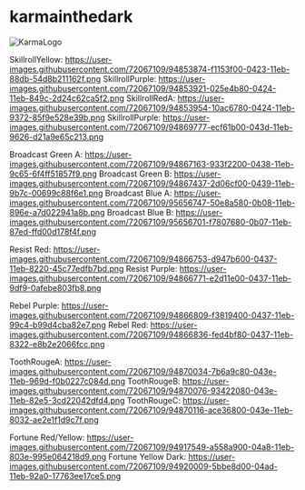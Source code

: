 # karmainthedark
![KarmaLogo](https://user-images.githubusercontent.com/72067109/94525501-13446c80-022c-11eb-80ec-37cd0f3bdbcd.PNG)

SkillrollYellow: https://user-images.githubusercontent.com/72067109/94853874-f1153f00-0423-11eb-88db-54d8b211162f.png
SkillrollPurple: https://user-images.githubusercontent.com/72067109/94853921-025e4b80-0424-11eb-849c-2d24c62ca5f2.png
SkillrollRedA: https://user-images.githubusercontent.com/72067109/94853954-10ac6780-0424-11eb-9372-85f9e528e39b.png
SkillrollPurple: https://user-images.githubusercontent.com/72067109/94869777-ecf61b00-043d-11eb-9626-d21a9e65c213.png

Broadcast Green A: https://user-images.githubusercontent.com/72067109/94867163-933f2200-0438-11eb-9c65-6f4ff51857f9.png
Broadcast Green B: https://user-images.githubusercontent.com/72067109/94867437-2d06cf00-0439-11eb-9b7c-00699c88f6e1.png 
Broadcast Blue A: https://user-images.githubusercontent.com/72067109/95656747-50e8a580-0b08-11eb-896e-a7d022941a8b.png
Broadcast Blue B: https://user-images.githubusercontent.com/72067109/95656701-f7807680-0b07-11eb-87ed-ffd00d178f4f.png

Resist Red: https://user-images.githubusercontent.com/72067109/94866753-d947b600-0437-11eb-8220-45c77edfb7bd.png
Resist Purple: https://user-images.githubusercontent.com/72067109/94866771-e2d11e00-0437-11eb-9df9-0afebe803fb8.png

Rebel Purple: https://user-images.githubusercontent.com/72067109/94866809-f3819400-0437-11eb-99c4-b99d4cba82e7.png
Rebel Red: https://user-images.githubusercontent.com/72067109/94866836-fed4bf80-0437-11eb-8322-e8b2e2066fcc.png

ToothRougeA: https://user-images.githubusercontent.com/72067109/94870034-7b6a9c80-043e-11eb-969d-f0b0227c084d.png
ToothRougeB: https://user-images.githubusercontent.com/72067109/94870076-93422080-043e-11eb-82e5-3cd22042dfd4.png
ToothRougeC: https://user-images.githubusercontent.com/72067109/94870116-ace36800-043e-11eb-8032-ae2e1f1d9c7f.png

Fortune Red/Yellow: https://user-images.githubusercontent.com/72067109/94917549-a558a900-04a8-11eb-803e-995e064218d9.png
Fortune Yellow Dark: https://user-images.githubusercontent.com/72067109/94920009-5bbe8d00-04ad-11eb-92a0-17763ee17ce5.png
